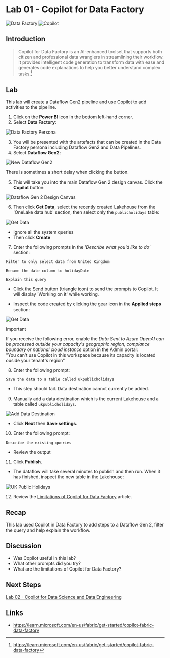 # Lab 01 - Copilot for Data Factory 

![Data Factory](/images/datafactory.svg)
![Copilot](/images/copilot.svg)

## Introduction
> Copilot for Data Factory is an AI-enhanced toolset that supports both citizen and professional data wranglers in streamlining their workflow. It provides intelligent code generation to transform data with ease and generates code explanations to help you better understand complex tasks.[^1]

## Lab
This lab will create a Dataflow Gen2 pipeline and use Copilot to add activities to the pipeline.

1. Click on the **Power BI** icon in the bottom left-hand corner.
2. Select **Data Factory**:

![Data Factory Persona](/labs/lab01/images/datafactorypersona.png)

3. You will be presented with the artefacts that can be created in the Data Factory persona including Dataflow Gen2 and Data Pipelines.
4. Select **Dataflow Gen2**:

![New Dataflow Gen2](/labs/lab01/images/newdataflowgen2.png)

There is sometimes a short delay when clicking the button.

5. This will take you into the main Dataflow Gen 2 design canvas.  Click the **Copilot** button:

![Dataflow Gen 2 Design Canvas](/labs/lab01/images/dfg2mainscreen.png)

6. Then click **Get Data**, select the recently created Lakehouse from the 'OneLake data hub' section, then select only the `publicholidays` table:

![Get Data](/labs/lab01/images/getdata.png)

- Ignore all the system queries
- Then click **Create**

7. Enter the following prompts in the *'Describe what you'd like to do'* section:

```
Filter to only select data from United Kingdom
```

```
Rename the date column to holidayDate
```

```
Explain this query
```

- Click the Send button (triangle icon) to send the prompts to Copilot.  It will display 'Working on it' while working.

- Inspect the code created by clicking the gear icon in the **Applied steps** section:

![Get Data](/labs/lab01/images/appliedsteps.png)

> [!IMPORTANT]
> If you receive the following error, enable the *Data Sent to Azure OpenAI can be processed outside your capacity's geographic region, compiance boundary or national cloud instance* option  in the Admin portal:  
> "You can't use Copilot in this workspace because its capacity is located ouside your tenant's region"


8. Enter the following prompt:

```
Save the data to a table called ukpublicholidays
```

- This step should fail.  Data destination cannot currently be added.

9. Manually add a data destination which is the current Lakehouse and a table called `ukpublicholidays`.

![Add Data Destination](/labs/lab01/images/datadestination.png)

- Click **Next** then **Save settings**.


10. Enter the following prompt:

```
Describe the existing queries
```

- Review the output

11. Click **Publish**.
- The dataflow will take several minutes to publish and then run.  When it has finished, inspect the new table in the Lakehouse:

![UK Public Holidays](/labs/lab01/images/ukpublicholidays.png)

12. Review the [Limitations of Copilot for Data Factory](https://learn.microsoft.com/en-us/fabric/get-started/copilot-fabric-data-factory#limitations-of-copilot-for-data-factory) article.

## Recap
This lab used Copilot in Data Factory to add steps to a Dataflow Gen 2, filter the query and help explain the workflow.

## Discussion
- Was Copilot useful in this lab?
- What other prompts did you try?
- What are the limitations of Copilot for Data Factory?

## Next Steps
[Lab 02 - Copilot for Data Science and Data Engineering](/labs/lab02/lab02.md)

## Links
- https://learn.microsoft.com/en-us/fabric/get-started/copilot-fabric-data-factory

[^1]: https://learn.microsoft.com/en-us/fabric/get-started/copilot-fabric-data-factory